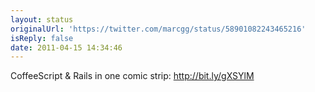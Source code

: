 ```yaml
---
layout: status
originalUrl: 'https://twitter.com/marcgg/status/58901082243465216'
isReply: false
date: 2011-04-15 14:34:46
---
```


CoffeeScript & Rails in one comic strip: http://bit.ly/gXSYlM
